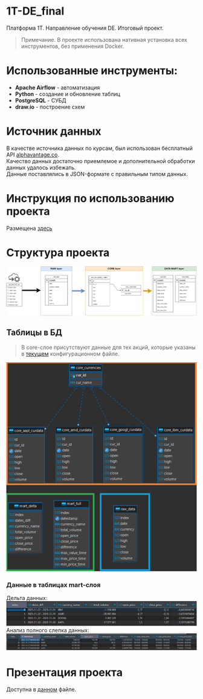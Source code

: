 # 1T-DE_final
Платформа 1T. Направление обучения DE. Итоговый проект.

> Примечание. В проекте использована нативная установка всех инструментов, без применения Docker.

# Использованные инструменты:
- **Apache Airflow** - автоматизация
- **Python** - создание и обновление таблиц
- **PostgreSQL** - СУБД
- **draw.io** - построение схем

# Источник данных
В качестве источника данных по курсам, был использован бесплатный API [alphavantage.co](alphavantage.co).  
Качество данных достаточно приемлемое и дополнительной обработки данных удалось избежать.  
Данные поставлялись в JSON-формате с правильным типом данных. 

# Инструкция по использованию проекта
Размещена [здесь](INSTALLATION.md)

# Структура проекта
![text](diagrams/layers-diagram.drawio.png)

## Таблицы в БД
> В core-слое присутствуют данные для тех акций, которые указаны в [текущем](project_settings.py) конфигурационном файле.

![text](diagrams/tables_in_bd.png)

### Данные в таблицах mart-слоя
Дельта данных:   
![img](img/mart_delta.png)
Анализ полного слепка данных:   
![img](img/mart_full.png)

# Презентация проекта
Доступна в [данном](About_project.pptx) файле.